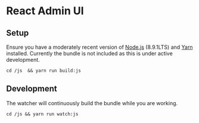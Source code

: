 # React Admin UI

## Setup

Ensure you have a moderately recent version of [Node.js](https://nodejs.org/en/) (8.9.1LTS) and [Yarn](https://yarnpkg.com/en/) installed. Currently the bundle is not included as this is under active development.

`cd /js  && yarn run build:js`

## Development

The watcher will continuously build the bundle while you are working. 

`cd /js && yarn run watch:js`
